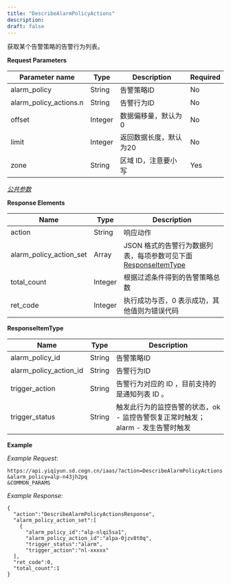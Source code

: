 ```yaml
---
title: "DescribeAlarmPolicyActions"
description: 
draft: false
---
```


获取某个告警策略的告警行为列表。

**Request Parameters**

| Parameter name | Type | Description | Required |
| --- | --- | --- | --- |
| alarm_policy | String | 告警策略ID | No |
| alarm_policy_actions.n | String | 告警行为ID | No |
| offset | Integer | 数据偏移量，默认为0 | No |
| limit | Integer | 返回数据长度，默认为20 | No |
| zone | String | 区域 ID，注意要小写 | Yes |

[_公共参数_](../../../parameters/)

**Response Elements**

| Name | Type | Description |
| --- | --- | --- |
| action | String | 响应动作 |
| alarm_policy_action_set | Array | JSON 格式的告警行为数据列表，每项参数可见下面 [ResponseItemType](#responseitemtype) |
| total_count | Integer | 根据过滤条件得到的告警策略总数 |
| ret_code | Integer | 执行成功与否，0 表示成功，其他值则为错误代码 |

**ResponseItemType**

| Name | Type | Description |
| --- | --- | --- |
| alarm_policy_id | String | 告警策略ID |
| alarm_policy_action_id | String | 告警行为ID |
| trigger_action | String | 告警行为对应的 ID ，目前支持的是通知列表 ID 。 |
| trigger_status | String | 触发此行为的监控告警的状态，ok - 监控告警恢复正常时触发；alarm - 发生告警时触发 |

**Example**

_Example Request_:

```
https://api.yiqiyun.sd.cegn.cn/iaas/?action=DescribeAlarmPolicyActions
&alarm_policy=alp-n43jh2pq
&COMMON_PARAMS
```

_Example Response_:

```
{
  "action":"DescribeAlarmPolicyActionsResponse",
  "alarm_policy_action_set":[
    {
      "alarm_policy_id":"alp-nlqi5sa1",
      "alarm_policy_action_id":"alpa-0jzv8t0q",
      "trigger_status":"alarm",
      "trigger_action":"nl-xxxxx"
  ],
  "ret_code":0,
  "total_count":1
}
```
